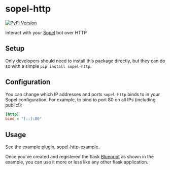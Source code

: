 # sopel-http
[![PyPi Version](https://img.shields.io/pypi/v/sopel-http.svg)](https://pypi.python.org/pypi/sopel-http)

Interact with your [Sopel](https://github.com/sopel-irc/sopel) bot over HTTP

## Setup
Only developers should need to install this package directly, but they can do
so with a simple `pip install sopel-http`.

## Configuration
You can change which IP addresses and ports `sopel-http` binds to in your Sopel
configuration. For example, to bind to port 80 on all IPs (including public!):
```ini
[http]
bind = "[::]:80"
```

## Usage
See the example plugin,
[sopel-http-example](https://github.com/half-duplex/sopel-http-example).

Once you've created and registered the flask
[Blueprint](https://flask.palletsprojects.com/en/2.1.x/blueprints/)
as shown in the example, you can use it more or less like any other flask
application.
